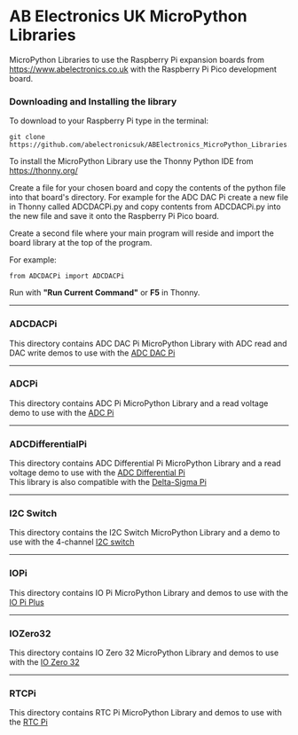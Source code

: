 AB Electronics UK MicroPython Libraries
=====

MicroPython Libraries to use the Raspberry Pi expansion boards from https://www.abelectronics.co.uk with the Raspberry Pi Pico development board.

### Downloading and Installing the library

To download to your Raspberry Pi type in the terminal: 

```
git clone https://github.com/abelectronicsuk/ABElectronics_MicroPython_Libraries.git
```

To install the MicroPython Library use the Thonny Python IDE from https://thonny.org/

Create a file for your chosen board and copy the contents of the python file into that board's directory. For example for the ADC DAC Pi create a new file in Thonny called ADCDACPi.py and copy contents from  ADCDACPi.py into the new file and save it onto the Raspberry Pi Pico board.

Create a second file where your main program will reside and import the board library at the top of the program.  

For example:  

```
from ADCDACPi import ADCDACPi
```

Run with **"Run Current Command"** or **F5** in Thonny.  

---

### ADCDACPi
This directory contains ADC DAC Pi MicroPython Library with ADC read and DAC write demos to use with the [ADC DAC Pi](https://www.abelectronics.co.uk/p/74/adc-dac-pi-zero-raspberry-pi-adc-and-dac-expansion-board)

---
### ADCPi 
This directory contains ADC Pi MicroPython Library  and a read voltage demo to use with the [ADC Pi](https://www.abelectronics.co.uk/p/69/adc-pi-raspberry-pi-analogue-to-digital-converter)

---
### ADCDifferentialPi 
This directory contains ADC Differential Pi MicroPython Library and a read voltage demo to use with the [ADC Differential Pi](https://www.abelectronics.co.uk/p/65/adc-differential-pi-raspberry-pi-analogue-to-digital-converter)  
This library is also compatible with the [Delta-Sigma Pi](https://www.abelectronics.co.uk/kb/article/1041/delta-sigma-pi)

---
### I2C Switch  
This directory contains the I2C Switch MicroPython Library and a demo to use with the 4-channel [I2C switch](https://www.abelectronics.co.uk/p/84/i2c-switch)  

---
### IOPi
This directory contains IO Pi MicroPython Library and demos to use with the [IO Pi Plus](https://www.abelectronics.co.uk/p/54/io-pi-plus)

---
### IOZero32
This directory contains IO Zero 32 MicroPython Library and demos to use with the [IO Zero 32](https://www.abelectronics.co.uk/p/86/io-zero-32)

---
### RTCPi
This directory contains RTC Pi MicroPython Library and demos to use with the [RTC Pi](https://www.abelectronics.co.uk/p/70/rtc-pi)  
